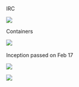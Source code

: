 IRC

![](https://i.imgur.com/NKUmw2h.jpg)



Containers

![](https://i.imgur.com/IYQ9WYt.jpg)
&nbsp;



Inception passed on Feb 17

![](https://i.imgur.com/w2XPjaZ.png)


![](https://i.imgur.com/Op6BF0O.png)
